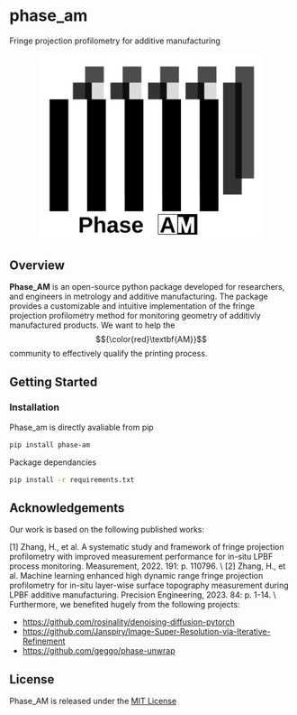 # phase_am
Fringe projection profilometry for additive manufacturing

<p align="center">
<img src="https://raw.githubusercontent.com/Haolinz2/phase_am/19d21dfb2059f2ab37ad9a465a41286cdceff918/doc/assets/banner_phaseAM.svg" width="400" />
</p>

## Overview

**Phase_AM** is an open-source python package developed for researchers, and engineers in metrology and additive manufacturing. The package provides a customizable and intuitive implementation of the fringe projection profilometry method for monitoring geometry of additivly manufactured products. We want to help the $${\color{red}\textbf{AM}}$$ community to effectively qualify the printing process.

## Getting Started
### Installation
Phase_am is directly avaliable from pip
```bash
pip install phase-am
``` 
Package dependancies
```bash
pip install -r requirements.txt
```

## Acknowledgements
Our work is based on the following published works:

<a id="1">[1]</a> 
Zhang, H., et al. A systematic study and framework of fringe projection profilometry with improved measurement performance for in-situ LPBF process monitoring. Measurement, 2022. 191: p. 110796.
\\
<a id="2">[2]</a> 
Zhang, H., et al. Machine learning enhanced high dynamic range fringe projection profilometry for in-situ layer-wise surface topography measurement during LPBF additive manufacturing. Precision Engineering, 2023. 84: p. 1-14.
\\
Furthermore, we benefited hugely from the following projects:
- https://github.com/rosinality/denoising-diffusion-pytorch
- https://github.com/Janspiry/Image-Super-Resolution-via-Iterative-Refinement
- https://github.com/geggo/phase-unwrap

## License
Phase_AM is released under the [MIT License](LICENSE)

